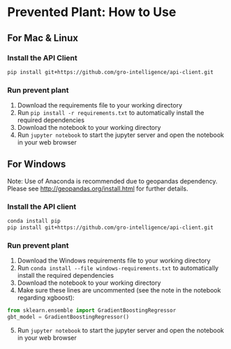 # Prevented Plant: How to Use

## For Mac & Linux

### Install the API Client

```sh
pip install git+https://github.com/gro-intelligence/api-client.git
```

### Run prevent plant

1. Download the requirements file to your working directory
2. Run `pip install -r requirements.txt` to automatically install the required dependencies
3. Download the notebook to your working directory
4. Run `jupyter notebook` to start the jupyter server and open the notebook in your web browser

## For Windows

Note: Use of Anaconda is recommended due to geopandas dependency. Please see http://geopandas.org/install.html for further details.

### Install the API client

```sh
conda install pip
pip install git+https://github.com/gro-intelligence/api-client.git
```

### Run prevent plant

1. Download the Windows requirements file to your working directory
2. Run `conda install --file windows-requirements.txt` to automatically install the required dependencies
3. Download the notebook to your working directory
4. Make sure these lines are uncommented (see the note in the notebook regarding xgboost):

```py
from sklearn.ensemble import GradientBoostingRegressor
gbt_model = GradientBoostingRegressor()
```

5. Run `jupyter notebook` to start the jupyter server and open the notebook in your web browser
